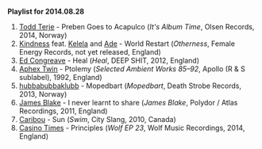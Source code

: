 **Playlist for 2014.08.28**


1. [Todd Terje](http://musicbrainz.org/artist/a0cded3a-4ca3-4ddb-8e46-ed9037f30aea) - Preben Goes to Acapulco (_It's Album Time_, Olsen Records, 2014, Norway)
2. [Kindness](http://musicbrainz.org/artist/71828a18-b630-4f50-8f75-51e71d31b807) feat. [Kelela](http://musicbrainz.org/artist/3599cf21-2ed3-405d-a1f1-b52ff7b28df8) and [Ade](http://musicbrainz.org/artist/399ae9ed-1817-41f7-bb8e-6f952f1ee935) - World Restart (_Otherness_, Female Energy Records, not yet released, England)
3. [Ed Congreave](http://musicbrainz.org/artist/25309937-2515-4089-af40-b37ce81c7700) - Heal (_Heal_, DEEP SHIT, 2012, England)
4. [Aphex Twin](http://musicbrainz.org/artist/f22942a1-6f70-4f48-866e-238cb2308fbd) - Ptolemy (_Selected Ambient Works 85–92_, Apollo (R & S sublabel), 1992, England)
5. [hubbabubbaklubb](http://musicbrainz.org/artist/9c77bbce-b056-4eff-85e7-aa6b945f9fe1) - Mopedbart (_Mopedbart_, Death Strobe Records, 2013, Norway)
6. [James Blake](http://musicbrainz.org/artist/8dc08b1f-e393-4f85-a5dd-300f7693a8b8) - I never learnt to share (_James Blake_, Polydor / Atlas Recordings, 2011, England)
7. [Caribou](http://musicbrainz.org/artist/735e3514-a8ae-401f-af3b-6300df1b8d2c) - Sun (_Swim_, City Slang, 2010, Canada)
8. [Casino Times](http://musicbrainz.org/artist/7b1d74aa-29b4-46d0-ab3f-54bc80c0b804) - Principles (_Wolf EP 23_, Wolf Music Recordings, 2014, England)